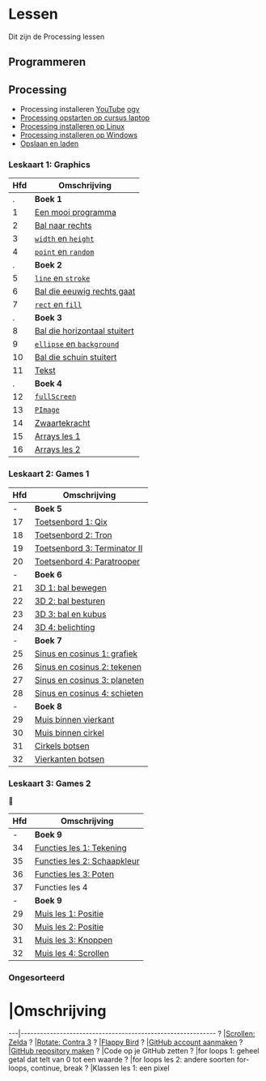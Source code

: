 # Lessen

Dit zijn de Processing lessen

## Programmeren


## Processing

 * Processing installeren [YouTube](https://youtu.be/iUIJjxgKBk8) [ogv](http://richelbilderbeek.nl/processing_installeren.ogv)
 * [Processing opstarten op cursus laptop](./ProcessingOpstartenOpCursusLaptop/README.md)
 * [Processing installeren op Linux](./ProcessingInstallerenOpLinux/README.md)
 * [Processing installeren op Windows](./ProcessingInstallerenOpWindows/README.md)
 * [Opslaan en laden](./OpslaanEnLaden/README.md)

### Leskaart 1: Graphics

Hfd|Omschrijving
---|---------------------------------------------------------------
.  |**Boek 1**
1  |[Een mooi programma](./EenMooiProgramma/README.md)
2  |[Bal naar rechts](./BalNaarRechts/README.md)
3  |[`width` en `height`](./WidthHeight/README.md)
4  |[`point` en `random`](./PointRandom/README.md)
.  |**Boek 2**
5  |[`line` en `stroke`](./LineStroke/README.md)
6  |[Bal die eeuwig rechts gaat](./BalEeuwigNaarRechts/README.md)
7  |[`rect` en `fill`](./RectFill/README.md)
.  |**Boek 3**
8  |[Bal die horizontaal stuitert](./BalDieHorizontaalStuitert/README.md)
9  |[`ellipse` en `background`](./EllipseBackground/README.md)
10 |[Bal die schuin stuitert](./BalDieSchuinStuitert/README.md)
11 |[Tekst](./Text/README.md)
.  |**Boek 4**
12 |[`fullScreen`](./FullScreen/README.md)
13 |[`PImage`](./PImage/README.md)
14 |[Zwaartekracht](./Zwaartekracht/README.md)
15 |[Arrays les 1](./Arrays1/README.md)
16 |[Arrays les 2](./Arrays2/README.md)

### Leskaart 2: Games 1

Hfd|Omschrijving
---|---------------------------------------------------------------
-  | **Boek 5**
17 |[Toetsenbord 1: Qix](./Toetsenbord1/README.md)
18 |[Toetsenbord 2: Tron](./Toetsenbord2/README.md)
19 |[Toetsenbord 3: Terminator II](./Toetsenbord3/README.md)
20 |[Toetsenbord 4: Paratrooper](./Toetsenbord4/README.md)
-  | **Boek 6**
21 |[3D 1: bal bewegen](./3D1/README.md)
22 |[3D 2: bal besturen](./3D2/README.md)
23 |[3D 3: bal en kubus](./3D3/README.md)
24 |[3D 4: belichting](./3D4/README.md)
 - | **Boek 7**
25 |[Sinus en cosinus 1: grafiek](./SinusEnCosinus1/README.md)
26 |[Sinus en cosinus 2: tekenen](./SinusEnCosinus2/README.md)
27 |[Sinus en cosinus 3: planeten](./SinusEnCosinus3/README.md)
28 |[Sinus en cosinus 4: schieten](./SinusEnCosinus4/README.md)
 - | **Boek 8**
29 |[Muis binnen vierkant](./MuisBinnenVierkant/README.md) 
30 |[Muis binnen cirkel](./MuisBinnenCirkel/README.md) 
31 |[Cirkels botsen](./CirkelsBotsen/README.md)
32 |[Vierkanten botsen](./VierkantenBotsen/README.md)

### Leskaart 3: Games 2

:construction:

Hfd|Omschrijving
---|---------------------------------------------------------------
 - | **Boek 9**
34 |[Functies les 1: Tekening](./FunctiesTekening/README.md)
35 |[Functies les 2: Schaapkleur](./FunctiesSchaapkleur/README.md)
36 |[Functies les 3: Poten](./FunctiesPoten/README.md)
37 |Functies les 4
 - | **Boek 9**
29 |[Muis les 1: Positie](./MuisPositie/README.md)
30 |[Muis les 2: Positie](./MuisPositie/README.md)
31 |[Muis les 3: Knoppen](./MuisKnoppen/README.md)
32 |[Muis les 4: Scrollen](./MuisScroll/README.md)


### Ongesorteerd

#  |Omschrijving
---|------------------------------------------------------------
 ? |[Scrollen: Zelda](./Scrollen/README.md)
 ? |[Rotate: Contra 3](./Rotate/README.md)
 ? |[Flappy Bird](./FlappyBird/README.md)
 ? |[GitHub account aanmaken](./GitHub/README.md)
 ? |[GitHub repository maken](./GitHubPages/README.md)
 ? |Code op je GitHub zetten
 ? |for loops 1: geheel getal dat telt van 0 tot een waarde
 ? |for loops les 2: andere soorten for-loops, continue, break
 ? |Klassen les 1: een pixel


